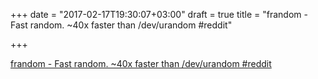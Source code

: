 +++
date = "2017-02-17T19:30:07+03:00"
draft = true
title = "frandom - Fast random. ~40x faster than /dev/urandom  #reddit"

+++

<p><a href="https://t.co/V1Axk20arS">frandom - Fast random. ~40x faster than /dev/urandom  #reddit</a></p>
